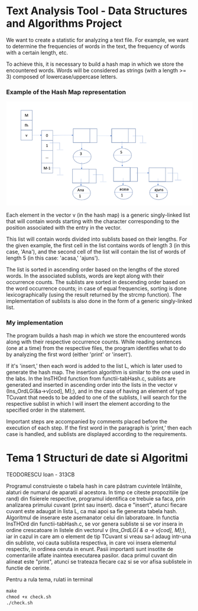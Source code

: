 # Text Analysis Tool - Data Structures and Algorithms Project
We want to create a statistic for analyzing a text file. For example, we want to determine the frequencies of words in the text, the frequency of words with a certain length, etc.

To achieve this, it is necessary to build a hash map in which we store the encountered words. Words will be considered as strings (with a length >= 3) composed of lowercase/uppercase letters.

### Example of the Hash Map representation 

![example](/images/Screenshot%202023-09-20%20094737.png  "example") 

Each element in the vector v (in the hash map) is a generic singly-linked list that will contain words starting with the character corresponding to the position associated with the entry in the vector. 

This list will contain words divided into sublists based on their lengths. For the given example, the first cell in the list contains words of length 3 (in this case, 'Ana'), and the second cell of the list will contain the list of words of length 5 (in this case: 'acasa,' 'ajuns'). 

The list is sorted in ascending order based on the lengths of the stored words. In the associated sublists, words are kept along with their occurrence counts. The sublists are sorted in descending order based on the word occurrence counts; in case of equal frequencies, sorting is done lexicographically (using the result returned by the strcmp function). The implementation of sublists is also done in the form of a generic singly-linked list.

### My implementation
The program builds a hash map in which we store the encountered words along with their respective occurrence counts. While reading sentences (one at a time) from the respective files, the program identifies what to do by analyzing the first word (either 'print' or 'insert'). 

If it's 'insert,' then each word is added to the list L, which is later used to generate the hash map. The insertion algorithm is similar to the one used in the labs. In the InsTHOrd function from functii-tabHash.c, sublists are generated and inserted in ascending order into the lists in the vector v (Ins_OrdLG(&a->v[cod], M);), and in the case of having an element of type TCuvant that needs to be added to one of the sublists, I will search for the respective sublist in which I will insert the element according to the specified order in the statement. 

Important steps are accompanied by comments placed before the execution of each step. If the first word in the paragraph is 'print,' then each case is handled, and sublists are displayed according to the requirements.

# Tema 1 Structuri de date si Algoritmi
TEODORESCU Ioan - 313CB

Programul construieste o tabela hash in care păstram cuvintele întâlnite, alaturi de numarul de aparatii al acestora.
In timp ce citeste propozitiile (pe rand) din fisierele respective, programul identifica ce trebuie sa faca, prin analizarea primului cuvant (print sau insert). 
daca e "insert", atunci fiecare cuvant este adaugat in lista L, ca mai apoi sa fie generata tabela hash. Algoritmul de inserare este asemanator celui din laboratoare. In functia InsTHOrd din functii-tabHash.c, se vor genera subliste si se vor insera in ordine crescatoare in listele din vectorul v (*Ins_OrdLG( & a -> v[cod], M);*), iar in cazul in care am o element de tip TCuvant si vreau sa-l adaug intr-una din subliste, voi cauta sublista respectiva, in care voi insera elementul respectiv, in ordinea ceruta in enunt. Pasii importanti sunt insotite de comentariile aflate inaintea executarea pasilor.
daca primul cuvant din alineat este "print", atunci se trateaza fiecare caz si se vor afisa sublistele in functie de cerinte.

Pentru a rula tema, rulati in terminal 
```
make
chmod +x check.sh
./check.sh
```
